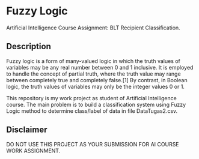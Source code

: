 # Fuzzy Logic
Artificial Intelligence Course Assignment: BLT Recipient Classification.

## Description
Fuzzy logic is a form of many-valued logic in which the truth values of variables may be any real number between 0 and 1 inclusive. It is employed to handle the concept of partial truth, where the truth value may range between completely true and completely false.[1] By contrast, in Boolean logic, the truth values of variables may only be the integer values 0 or 1.

This repository is my work project as student of Artificial Intelligence course. The main problem is to build a classification system using Fuzzy Logic method to determine class/label of data in file DataTugas2.csv.

## Disclaimer
DO NOT USE THIS PROJECT AS YOUR SUBMISSION FOR AI COURSE WORK ASSIGNMENT.